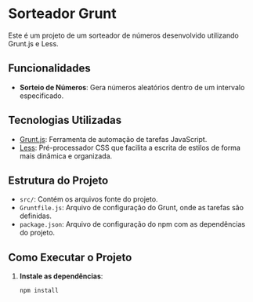 # Sorteador Grunt

Este é um projeto de um sorteador de números desenvolvido utilizando Grunt.js e Less.

## Funcionalidades

- **Sorteio de Números**: Gera números aleatórios dentro de um intervalo especificado.

## Tecnologias Utilizadas

- [Grunt.js](https://gruntjs.com/): Ferramenta de automação de tarefas JavaScript.
- [Less](https://lesscss.org/): Pré-processador CSS que facilita a escrita de estilos de forma mais dinâmica e organizada.

## Estrutura do Projeto

- `src/`: Contém os arquivos fonte do projeto.
- `Gruntfile.js`: Arquivo de configuração do Grunt, onde as tarefas são definidas.
- `package.json`: Arquivo de configuração do npm com as dependências do projeto.

## Como Executar o Projeto

1. **Instale as dependências**:

   ```bash
   npm install
